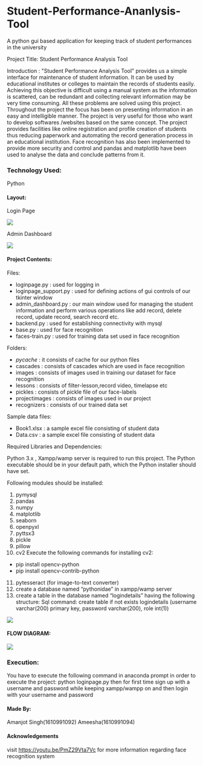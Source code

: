 # Student-Performance-Ananlysis-Tool
A python gui based application for keeping track of student performances in the university

Project Title: Student Performance Analysis Tool

Introduction : "Student Performance Analysis Tool" provides us a simple interface for maintenance of student information. It can be used by educational institutes or colleges to maintain the records of students easily. Achieving this objective is difficult using a manual system as the information is scattered, can be redundant and collecting relevant information may be very time consuming. 
All these problems are solved using this project. Throughout the project the focus has been on presenting information in an easy and intelligible manner. The project is very useful for those who want to develop softwares /websites based on the same concept. The project provides facilities like online registration and profile creation of students thus reducing paperwork and automating the record generation process in an educational institution. Face recognition has also been implemented to provide more security and control and pandas and matplotlib have been used to analyse the data and conclude patterns from it.

### Technology Used: 

Python

#### Layout:
Login Page

![](https://i.ibb.co/qmHT1WH/loginpage.png)
 
 Admin Dashboard
 
![](https://i.ibb.co/DwmPmmj/dashboard.png)


#### Project Contents:

Files:

*	loginpage.py		: used for logging in
*	loginpage_support.py     : used for defining actions of         gui controls of our tkinter window 
* admin_dashboard.py       : our main window used for managing the student information and perform various operations like add record,     delete record, update record, search record etc.
*	backend.py			: used for establishing connectivity with mysql 
*	base.py			: used for face recognition
*	faces-train.py		: used for training data set used in face recognition

Folders:

*	_pycache_ 		: it consists of cache for our python files
*	cascades		: consists of cascades which are used in face recognition
*	images		: consists of images used in training our dataset for face recognition
*	lessons		: consists of filter-lesson,record video, timelapse etc
*	pickles		: consists of pickle file of our face-labels
*	projectimages	: consists of images used in our project
*	recognizers		: consists of our trained data set

Sample data files:

*	Book1.xlsx	: a sample excel file consisting of student data
*	Data.csv	: a sample excel file consisting of student data

Required Libraries and Dependencies:

Python 3.x , Xampp/wamp server is required to run this project. The Python executable should be in your default path, which the Python installer should have set.

Following modules should be installed:
1.	pymysql
2.	pandas
3.	numpy 
4.	matplotlib
5.	seaborn
6.	openpyxl
7.	pyttsx3
8.	pickle
9.	pillow
10.	cv2
Execute the following commands for installing cv2:
*	pip install opencv-python
* pip install opencv-contrib-python
11.	pytesseract (for image-to-text converter)
12.	create a database named “pythonidae” in xampp/wamp server
13.	create a table in the database named “logindetails” having the following structure:
Sql command: create table if not exists logindetails (username varchar(200) primary key, password varchar(200), role int(1))

![](https://i.ibb.co/SVYvXmX/sqlcommands.png)

#### FLOW DIAGRAM:

![](https://i.ibb.co/6tjKYQM/flow.png)

 
### Execution:

You have to execute the following command in anaconda prompt in order to execute the project:
python loginpage.py
then for first time sign up with a username and password while keeping xampp/wampp on and then login with your username and password

#### Made By:
Amanjot Singh(1610991092)
Ameesha(1610991094)

#### Acknowledgements

 visit https://youtu.be/PmZ29Vta7Vc for more information regarding face recognition system
